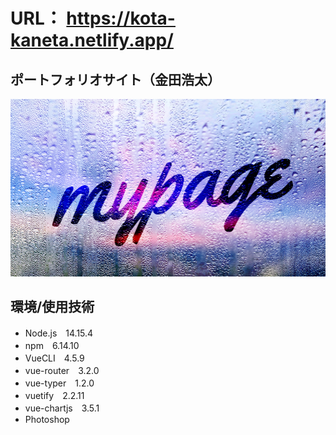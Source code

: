 # URL： https://kota-kaneta.netlify.app/

## ポートフォリオサイト（金田浩太）
![mypage](/src/assets/m-change.png)

## 環境/使用技術

- Node.js　14.15.4
- npm　6.14.10
- VueCLI　4.5.9
- vue-router　3.2.0
- vue-typer　1.2.0
- vuetify　2.2.11
- vue-chartjs　3.5.1 
- Photoshop
